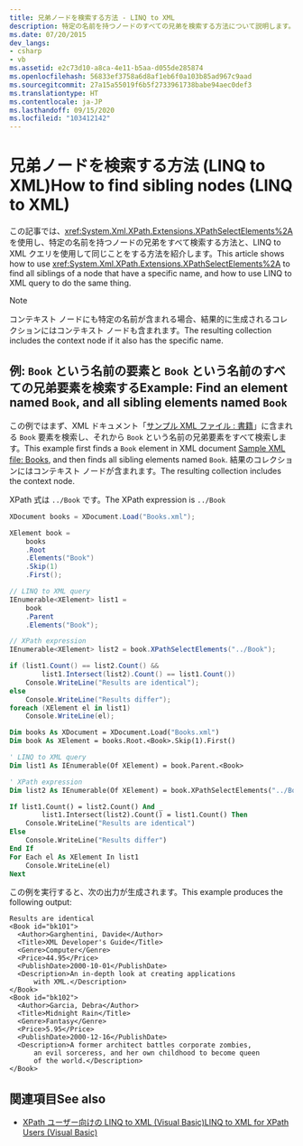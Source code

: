 ```yaml
---
title: 兄弟ノードを検索する方法 - LINQ to XML
description: 特定の名前を持つノードのすべての兄弟を検索する方法について説明します。 2 つの方法を紹介します。1 つは XPathSelectElements を使用し、もう 1 つは LINQ to XML クエリを使用します。
ms.date: 07/20/2015
dev_langs:
- csharp
- vb
ms.assetid: e2c73d10-a8ca-4e11-b5aa-d055de285874
ms.openlocfilehash: 56833ef3758a6d8af1eb6f0a103b85ad967c9aad
ms.sourcegitcommit: 27a15a55019f6b5f2733961738babe94aec0def3
ms.translationtype: HT
ms.contentlocale: ja-JP
ms.lasthandoff: 09/15/2020
ms.locfileid: "103412142"
---
```

# <a name="how-to-find-sibling-nodes-linq-to-xml"></a><span data-ttu-id="fc8ed-104">兄弟ノードを検索する方法 (LINQ to XML)</span><span class="sxs-lookup"><span data-stu-id="fc8ed-104">How to find sibling nodes (LINQ to XML)</span></span>

<span data-ttu-id="fc8ed-105">この記事では、<xref:System.Xml.XPath.Extensions.XPathSelectElements%2A> を使用し、特定の名前を持つノードの兄弟をすべて検索する方法と、LINQ to XML クエリを使用して同じことをする方法を紹介します。</span><span class="sxs-lookup"><span data-stu-id="fc8ed-105">This article shows how to use <xref:System.Xml.XPath.Extensions.XPathSelectElements%2A> to find all siblings of a node that have a specific name, and how to use LINQ to XML query to do the same thing.</span></span>

> [!NOTE]
> <span data-ttu-id="fc8ed-106">コンテキスト ノードにも特定の名前が含まれる場合、結果的に生成されるコレクションにはコンテキスト ノードも含まれます。</span><span class="sxs-lookup"><span data-stu-id="fc8ed-106">The resulting collection includes the context node if it also has the specific name.</span></span>

## <a name="example-find-an-element-named-book-and-all-sibling-elements-named-book"></a><span data-ttu-id="fc8ed-107">例: `Book` という名前の要素と `Book` という名前のすべての兄弟要素を検索する</span><span class="sxs-lookup"><span data-stu-id="fc8ed-107">Example: Find an element named `Book`, and all sibling elements named `Book`</span></span>

<span data-ttu-id="fc8ed-108">この例ではまず、XML ドキュメント「[サンプル XML ファイル : 書籍](sample-xml-file-books.md)」に含まれる `Book` 要素を検索し、それから `Book` という名前の兄弟要素をすべて検索します。</span><span class="sxs-lookup"><span data-stu-id="fc8ed-108">This example first finds a `Book` element in XML document [Sample XML file: Books](sample-xml-file-books.md), and then finds all sibling elements named `Book`.</span></span> <span data-ttu-id="fc8ed-109">結果のコレクションにはコンテキスト ノードが含まれます。</span><span class="sxs-lookup"><span data-stu-id="fc8ed-109">The resulting collection includes the context node.</span></span>

<span data-ttu-id="fc8ed-110">XPath 式は `../Book` です。</span><span class="sxs-lookup"><span data-stu-id="fc8ed-110">The XPath expression is `../Book`</span></span>

```csharp
XDocument books = XDocument.Load("Books.xml");

XElement book =
    books
    .Root
    .Elements("Book")
    .Skip(1)
    .First();

// LINQ to XML query
IEnumerable<XElement> list1 =
    book
    .Parent
    .Elements("Book");

// XPath expression
IEnumerable<XElement> list2 = book.XPathSelectElements("../Book");

if (list1.Count() == list2.Count() &&
        list1.Intersect(list2).Count() == list1.Count())
    Console.WriteLine("Results are identical");
else
    Console.WriteLine("Results differ");
foreach (XElement el in list1)
    Console.WriteLine(el);
```

```vb
Dim books As XDocument = XDocument.Load("Books.xml")
Dim book As XElement = books.Root.<Book>.Skip(1).First()

' LINQ to XML query
Dim list1 As IEnumerable(Of XElement) = book.Parent.<Book>

' XPath expression
Dim list2 As IEnumerable(Of XElement) = book.XPathSelectElements("../Book")

If list1.Count() = list2.Count() And _
        list1.Intersect(list2).Count() = list1.Count() Then
    Console.WriteLine("Results are identical")
Else
    Console.WriteLine("Results differ")
End If
For Each el As XElement In list1
    Console.WriteLine(el)
Next
```

<span data-ttu-id="fc8ed-111">この例を実行すると、次の出力が生成されます。</span><span class="sxs-lookup"><span data-stu-id="fc8ed-111">This example produces the following output:</span></span>

```output
Results are identical
<Book id="bk101">
  <Author>Garghentini, Davide</Author>
  <Title>XML Developer's Guide</Title>
  <Genre>Computer</Genre>
  <Price>44.95</Price>
  <PublishDate>2000-10-01</PublishDate>
  <Description>An in-depth look at creating applications
      with XML.</Description>
</Book>
<Book id="bk102">
  <Author>Garcia, Debra</Author>
  <Title>Midnight Rain</Title>
  <Genre>Fantasy</Genre>
  <Price>5.95</Price>
  <PublishDate>2000-12-16</PublishDate>
  <Description>A former architect battles corporate zombies,
      an evil sorceress, and her own childhood to become queen
      of the world.</Description>
</Book>
```

## <a name="see-also"></a><span data-ttu-id="fc8ed-112">関連項目</span><span class="sxs-lookup"><span data-stu-id="fc8ed-112">See also</span></span>

- [<span data-ttu-id="fc8ed-113">XPath ユーザー向けの LINQ to XML (Visual Basic)</span><span class="sxs-lookup"><span data-stu-id="fc8ed-113">LINQ to XML for XPath Users (Visual Basic)</span></span>](./comparison-xpath-linq-xml.md)
